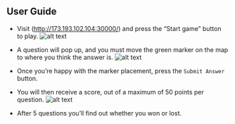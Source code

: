 ## User Guide 
- Visit (http://173.193.102.104:30000/) and press the “Start game” button to play.
![alt text](https://github.com/christophernixon/DevOps-Pipeline-sweng/blob/master/docs/images/start.png)

- A question will pop up, and you must move the green marker on the map to where
you think the answer is.
![alt text](https://github.com/christophernixon/DevOps-Pipeline-sweng/blob/master/docs/images/pin.png)

- Once you’re happy with the marker placement, press the `Submit Answer` button.

- You will then receive a score, out of a maximum of 50 points per question.
![alt text](https://github.com/christophernixon/DevOps-Pipeline-sweng/blob/master/docs/images/score.png)

- After 5 questions you’ll find out whether you won or lost.